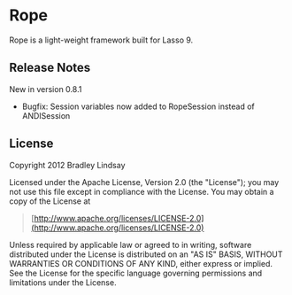 Rope
====

Rope is a light-weight framework built for Lasso 9.


Release Notes
-------------

New in version 0.8.1

- Bugfix: Session variables now added to RopeSession instead of ANDISession


License
-------

Copyright 2012 Bradley Lindsay

Licensed under the Apache License, Version 2.0 (the "License");
you may not use this file except in compliance with the License.
You may obtain a copy of the License at

>    [http://www.apache.org/licenses/LICENSE-2.0](http://www.apache.org/licenses/LICENSE-2.0)

Unless required by applicable law or agreed to in writing, software
distributed under the License is distributed on an "AS IS" BASIS,
WITHOUT WARRANTIES OR CONDITIONS OF ANY KIND, either express or implied.
See the License for the specific language governing permissions and
limitations under the License.